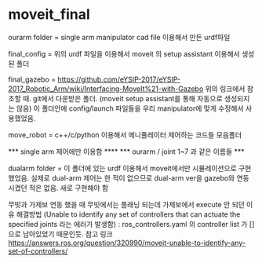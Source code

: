 # moveit_final

ourarm folder = single arm manipulator cad file 이용해서 만든 urdf파일

final_config = 위의 urdf 파일을 이용해서 moveit 의 setup assistant 이용해서 생성된 폴더

final_gazebo = https://github.com/eYSIP-2017/eYSIP-2017_Robotic_Arm/wiki/Interfacing-MoveIt%21-with-Gazebo
위의 링크에서 참조할 때. git에서 다운받은 폴더. (moveit setup assistant를 통해 자동으로 생성되지는 않음)
이 폴더안에 config/launch 파일들을 우리 manipulator에 맞게 수정해서 사용했었음.

move_robot = c++/c/python 이용해서 메니퓰레이터 제어하는 코드들 모음폴더

*** single arm 제어에만 이용함 ****
*** ourarm / joint 1~7 과 같은 이름들 ***

dualarm folder = 이 폴더에 있는 urdf 이용해서 moveit에서만 시뮬레이션으로 구현했었음.
실제로 dual-arm 제어는 한 적이 없으므로 dual-arm ver을 gazebo와 연동시켰던 적은 없음.
새로 구현해야 함




무빗과 가제보 연동 했을 때 무빗에서는 플래닝 되는데 가제보에서 execute 안 되던 이유 해결방법
(Unable to identify any set of controllers that can actuate the specified joints 라는 에러가 발생함)
: ros_controllers.yaml 의 controller list 가 []으로 남아있었기 때문인듯.
참고 링크
https://answers.ros.org/question/320990/moveit-unable-to-identify-any-set-of-controllers/
